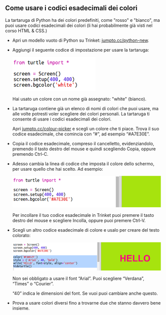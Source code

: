 ## Come usare i codici esadecimali dei colori

La tartaruga di Python ha dei colori predefiniti, come "rosso" e "bianco", ma puoi usare codici esadecimali dei colori (li hai probabilmente già visti nel corso HTML & CSS.)

+ Apri un modello vuoto di Python su Trinket: <a href="http://jumpto.cc/python-new" target="_blank">jumpto.cc/python-new</a>.

+ Aggiungi il seguente codice di impostazione per usare la tartaruga:
    
    ![screenshot](images/colourful-setup.png)
    
    Hai usato un colore con un nome già assegnato: "white" (bianco).

+ La tartaruga contiene già un elenco di nomi di colori che puoi usare, ma alle volte potresti voler scegliere dei colori personali. La tartaruga ti consente di usare i codici esadecimali dei colori.
    
    Apri <a href="http://jumpto.cc/colour-picker" target="_blank">jumpto.cc/colour-picker</a> e scegli un colore che ti piace. Trova il suo codice esadecimale, che comincia con “#”, ad esempio “#A7E30E”.

+ Copia il codice esadecimale, compreso il cancelletto, evidenziandolo, premendo il tasto destro del mouse e quindi scegliendo Copia, oppure premendo Ctrl-C.

+ Adesso cambia la linea di codice che imposta il colore dello schermo, per usare quello che hai scelto. Ad esempio:
    
    ![screenshot](images/colourful-background.png)
    
    Per incollare il tuo codice esadecimale in Trinket puoi premere il tasto destro del mouse e scegliere Incolla, oppure puoi premere Ctrl-V.

+ Scegli un altro codice esadecimale di colore e usalo per creare del testo colorato:
    
    ![screenshot](images/colourful-write.png)
    
    Non sei obbligato a usare il font “Arial”. Puoi scegliere “Verdana”, “Times” o “Courier”.
    
    “40” indica le dimensioni del font. Se vuoi puoi cambiare anche questo.

+ Prova a usare colori diversi fino a trovarne due che stanno davvero bene insieme.